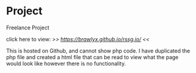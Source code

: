 # Project
Freelance Project

click here to view: *>> https://brawlyx.github.io/rssg.io/  <<*

This is hosted on Github, and cannot show php code. I have duplicated the php file and created a html file that can be read to view what the page would look like however there is no functionality. 
